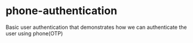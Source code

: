 # phone-authentication
Basic user authentication that demonstrates how we can authenticate the user using phone(OTP)
